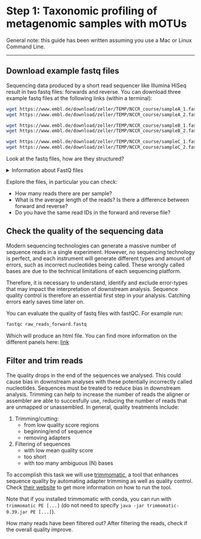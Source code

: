 # Step 1: Taxonomic profiling of metagenomic samples with mOTUs

General note: this guide has been written assuming you use a Mac or Linux Command Line.

---

## Download example fastq files

Sequencing data produced by a short read sequencer like Illumina HiSeq result in two fastq files: forwards and reverse. You can download three example fastq files at the following links (within a terminal):

```bash
wget https://www.embl.de/download/zeller/TEMP/NCCR_course/sampleA_1.fastq
wget https://www.embl.de/download/zeller/TEMP/NCCR_course/sampleA_2.fastq

wget https://www.embl.de/download/zeller/TEMP/NCCR_course/sampleB_1.fastq
wget https://www.embl.de/download/zeller/TEMP/NCCR_course/sampleB_2.fastq

wget https://www.embl.de/download/zeller/TEMP/NCCR_course/sampleC_1.fastq
wget https://www.embl.de/download/zeller/TEMP/NCCR_course/sampleC_2.fastq
```

Look at the fastq files, how are they structured?

<details><summary>Information about FastQ files</summary>
<p>


When we work with metagenomic data we usually have two fastq files produced by
the Illumina sequencer:
- a file containing the forward reads
- a file containing the reverse reads

Usually the prefix of the file name is the same, and we have `_1_` for the file
with forward reads and `_2_` for the file with reverse reads, example:
```
HYG3LBGXC_261_1_19s00-sample119s004346_1_sequence.fq.gz
HYG3LBGXC_261_1_19s00-sample119s004346_2_sequence.fq.gz
```

  A fastq file contains 4 lines for each read, with the following information:

| Line | Description |
| ------ | ------ |
| 1 | A line starting with `@` and the read id |
| 2 | The DNA sequence | 
| 3 | A line starting with `+` and sometimes the same information as in line 1 | 
| 4 | A string of characters that represents the quality score (same number of characters as in line 2) | 

We can have a look at the first read (4 lines) with `head -n 4 raw_reads_1.fastq`:
```
@read98
CATCGACGACCTGGACGACCTGGACTTCATCGAGCGGGTGAAGATCCAGCAGAAGAACTGGATCGGCCGCTCCACCGGTGCCGAGGTCACCTTCAAGGCC
+
BBBFFFFFFFFFFBBFFFFIIFFFIIIIIIIIFBFIIFFFFFFFBBBFFFFBBFFFFFBBFFFBBBFBBBBFBBFBFFBBFFF0<B7BBFBB<BBFBBBF
```

Each character in the fourth line can be converted to a quality score ([Phred-33](https://support.illumina.com/help/BaseSpace_OLH_009008/Content/Source/Informatics/BS/QualityScoreEncoding_swBS.htm)) from 1 to 40:
```
     Character: !"#$%&'()*+,-./0123456789:;<=>?@ABCDEFGHI
                |         |         |         |         |
 Quality score: 0........10........20........30........40 
```

And, for each quality score there is an associated probability for correctly calling a base:

| Quality Score | Probability of incorrect base call | Base call accuracy |
| ------ | ------ | ------ | 
| 10 | 1 in 10 | 90% |
| 20 | 1 in 100 | 99% |
| 30 | 1 in 1000 | 99.9% |
| 40 | 1 in 10,000 | 99.99% |


</p> 
</details>

Explore the files, in particular you can check:
- How many reads there are per sample?
- What is the average length of the reads? Is there a difference between forward and reverse?
- Do you have the same read IDs in the forward and reverse file? 










## Check the quality of the sequencing data

Modern sequencing technologies can generate a massive number of sequence reads in a single experiment. However, no sequencing technology is perfect, and each instrument will generate different types and amount of errors, such as incorrect nucleotides being called. These wrongly called bases are due to the technical limitations of each sequencing platform.

Therefore, it is necessary to understand, identify and exclude error-types that may impact the interpretation of downstream analysis. Sequence quality control is therefore an essential first step in your analysis. Catching errors early saves time later on.

You can evaluate the quality of fastq files with fastQC. For example run:

```bash
fastqc raw_reads_forward.fastq
```

Which will produce an html file. You can find more information on the different panels here: [link](https://www.bioinformatics.babraham.ac.uk/projects/fastqc/Help/3%20Analysis%20Modules/)




## Filter and trim reads

The quality drops in the end of the sequences we analysed. This could cause bias in downstream analyses with these potentially incorrectly called nucleotides. Sequences must be treated to reduce bias in downstream analysis. Trimming can help to increase the number of reads the aligner or assembler are able to succesfully use, reducing the number of reads that are unmapped or unassembled. In general, quality treatments include:

1. Trimming/cutting: 
   - from low quality score regions
   - beginning/end of sequence
   - removing adapters
2. Filtering of sequences
   - with low mean quality score
   - too short
   - with too many ambiguous (N) bases

To accomplish this task we will use [trimmomatic](http://www.usadellab.org/cms/?page=trimmomatic), a tool that enhances sequence quality by automating adapter trimming as well as quality control. Check [their website](http://www.usadellab.org/cms/?page=trimmomatic) to get more information on how to run the tool.

Note that if you installed trimmomatic with conda, you can run with `trimmomatic PE [...]` (do not need to specify `java -jar trimmomatic-0.39.jar PE [...]`).

How many reads have been filtered out? After filtering the reads, check if the overall quality improve. 
